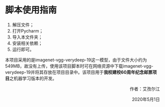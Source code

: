 # 脚本使用指南

1. 解压文件；
2. 打开Pycharm；
3. 导入本文件夹；
4. 安装相关依赖；
5. 运行即可。


本项目采用的是imagenet-vgg-verydeep-19这一模型，由于文件大小约为549MB，故没有上传，使用该项目脚本时可在网络资源中下载imagenet-vgg-verydeep-19并将其存放在项目目录中。该项目用于**我校建校60周年纪念邮票项目**之机器学习版本的开发。



<p align="right">作者：艾孜尔江</p>
<p align="right">2020年5月1日</p>
